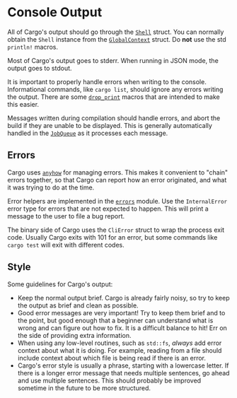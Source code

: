 # Console Output

All of Cargo's output should go through the [`Shell`] struct. You can normally
obtain the `Shell` instance from the [`GlobalContext`] struct. Do **not** use
the std `println!` macros.

Most of Cargo's output goes to stderr. When running in JSON mode, the output
goes to stdout.

It is important to properly handle errors when writing to the console.
Informational commands, like `cargo list`, should ignore any errors writing
the output. There are some [`drop_print`] macros that are intended to make
this easier.

Messages written during compilation should handle errors, and abort the build
if they are unable to be displayed. This is generally automatically handled in
the [`JobQueue`] as it processes each message.

[`Shell`]: https://github.com/rust-lang/cargo/blob/master/src/cargo/core/shell.rs
[`GlobalContext`]: https://github.com/rust-lang/cargo/blob/master/src/cargo/util/context/mod.rs
[`drop_print`]: https://github.com/rust-lang/cargo/blob/e4b65bdc80f2a293447f2f6a808fa7c84bf9a357/src/cargo/util/config/mod.rs#L1820-L1848
[`JobQueue`]: https://github.com/rust-lang/cargo/blob/master/src/cargo/core/compiler/job_queue/mod.rs

## Errors

Cargo uses [`anyhow`] for managing errors. This makes it convenient to "chain"
errors together, so that Cargo can report how an error originated, and what it
was trying to do at the time.

Error helpers are implemented in the [`errors`] module. Use the
`InternalError` error type for errors that are not expected to happen. This
will print a message to the user to file a bug report.

The binary side of Cargo uses the `CliError` struct to wrap the process exit
code. Usually Cargo exits with 101 for an error, but some commands like `cargo
test` will exit with different codes.

[`errors`]: https://github.com/rust-lang/cargo/blob/master/src/cargo/util/errors.rs

## Style

Some guidelines for Cargo's output:

* Keep the normal output brief. Cargo is already fairly noisy, so try to keep
  the output as brief and clean as possible.
* Good error messages are very important! Try to keep them brief and to the
  point, but good enough that a beginner can understand what is wrong and can
  figure out how to fix. It is a difficult balance to hit! Err on the side of
  providing extra information.
* When using any low-level routines, such as `std::fs`, *always* add error
  context about what it is doing. For example, reading from a file should
  include context about which file is being read if there is an error.
* Cargo's error style is usually a phrase, starting with a lowercase letter.
  If there is a longer error message that needs multiple sentences, go ahead
  and use multiple sentences. This should probably be improved sometime in the
  future to be more structured.

[`anyhow`]: https://docs.rs/anyhow
